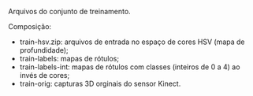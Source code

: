 Arquivos do conjunto de treinamento.

Composição:
* train-hsv.zip: arquivos de entrada no espaço de cores HSV (mapa de profundidade);
* train-labels: mapas de rótulos;
* train-labels-int: mapas de rótulos com classes (inteiros de 0 a 4) ao invés de cores;
* train-orig: capturas 3D orginais do sensor Kinect.
